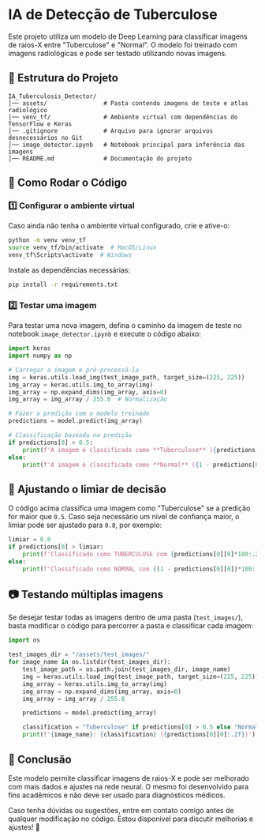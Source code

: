 # IA de Detecção de Tuberculose  

Este projeto utiliza um modelo de Deep Learning para classificar imagens de raios-X entre "Tuberculose" e "Normal". O modelo foi treinado com imagens radiológicas e pode ser testado utilizando novas imagens.  

## 📁 Estrutura do Projeto  

```
IA_Tuberculosis_Detector/
│── assets/                # Pasta contendo imagens de teste e atlas radiológico  
│── venv_tf/               # Ambiente virtual com dependências do TensorFlow e Keras  
│── .gitignore             # Arquivo para ignorar arquivos desnecessários no Git  
│── image_detector.ipynb   # Notebook principal para inferência das imagens  
│── README.md              # Documentação do projeto  
```

## 🚀 Como Rodar o Código  

### 1️⃣ Configurar o ambiente virtual  

Caso ainda não tenha o ambiente virtual configurado, crie e ative-o:  

```bash
python -m venv venv_tf  
source venv_tf/bin/activate  # MacOS/Linux  
venv_tf\Scripts\activate  # Windows  
```

Instale as dependências necessárias:  

```bash
pip install -r requirements.txt  
```

### 2️⃣ Testar uma imagem  

Para testar uma nova imagem, defina o caminho da imagem de teste no notebook `image_detector.ipynb` e execute o código abaixo:  

```python
import keras
import numpy as np

# Carregar a imagem e pré-processá-la
img = keras.utils.load_img(test_image_path, target_size=(225, 225))
img_array = keras.utils.img_to_array(img)
img_array = np.expand_dims(img_array, axis=0)
img_array = img_array / 255.0  # Normalização

# Fazer a predição com o modelo treinado
predictions = model.predict(img_array)

# Classificação baseada na predição
if predictions[0] > 0.5:
    print(f'A imagem é classificada como **Tuberculose** ({predictions[0][0]:.2f})')
else:
    print(f'A imagem é classificada como **Normal** ({1 - predictions[0][0]:.2f})')
```

## 📌 Ajustando o limiar de decisão  

O código acima classifica uma imagem como "Tuberculose" se a predição for maior que `0.5`. Caso seja necessário um nível de confiança maior, o limiar pode ser ajustado para `0.8`, por exemplo:  

```python
limiar = 0.8
if predictions[0] > limiar:
    print(f'Classificado como TUBERCULOSE com {predictions[0][0]*100:.2f}% de confiança')
else:
    print(f'Classificado como NORMAL com {(1 - predictions[0][0])*100:.2f}% de confiança')
```

## 📷 Testando múltiplas imagens  

Se desejar testar todas as imagens dentro de uma pasta (`test_images/`), basta modificar o código para percorrer a pasta e classificar cada imagem:  

```python
import os

test_images_dir = "/assets/test_images/"
for image_name in os.listdir(test_images_dir):
    test_image_path = os.path.join(test_images_dir, image_name)
    img = keras.utils.load_img(test_image_path, target_size=(225, 225))
    img_array = keras.utils.img_to_array(img)
    img_array = np.expand_dims(img_array, axis=0)
    img_array = img_array / 255.0

    predictions = model.predict(img_array)

    classification = "Tuberculose" if predictions[0] > 0.5 else "Normal"
    print(f'{image_name}: {classification} ({predictions[0][0]:.2f})')
```

## 📌 Conclusão  

Este modelo permite classificar imagens de raios-X e pode ser melhorado com mais dados e ajustes na rede neural. O mesmo foi desenvolvido para fins acadêmicos e não deve ser usado para diagnósticos médicos.

Caso tenha dúvidas ou sugestões, entre em contato comigo antes de qualquer modificação no código. Estou disponível para discutir melhorias e ajustes! 📩
